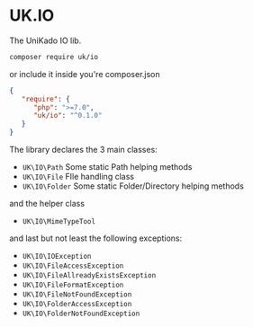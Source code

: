 # UK.IO

The UniKado IO lib.

```bash
composer require uk/io
```

or include it inside you're composer.json

```json
{
   "require": {
      "php": ">=7.0",
      "uk/io": "^0.1.0"
   }
}
```

The library declares the 3 main classes:

* `UK\IO\Path` Some static Path helping methods
* `UK\IO\File` FIle handling class
* `UK\IO\Folder` Some static Folder/Directory helping methods

and the helper class

* `UK\IO\MimeTypeTool`

and last but not least the following exceptions:

* `UK\IO\IOException`
* `UK\IO\FileAccessException`
* `UK\IO\FileAllreadyExistsException`
* `UK\IO\FileFormatException`
* `UK\IO\FileNotFoundException`
* `UK\IO\FolderAccessException`
* `UK\IO\FolderNotFoundException`